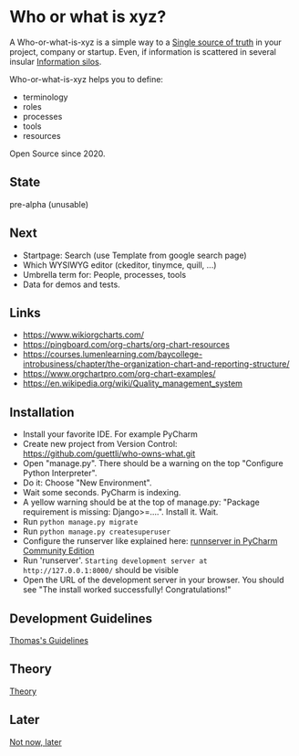 # Who or what is xyz?

A Who-or-what-is-xyz is a simple way to a [Single source of truth](https://en.wikipedia.org/wiki/Single_source_of_truth)
 in your project, company or startup. Even, if information is scattered
 in several insular [Information silos](https://en.wikipedia.org/wiki/Information_silo).

Who-or-what-is-xyz helps you to define:

* terminology
* roles
* processes
* tools
* resources

Open Source since 2020.

## State
pre-alpha (unusable)

## Next
* Startpage: Search (use Template from google search page)
* Which WYSIWYG editor (ckeditor, tinymce, quill, ...)
* Umbrella term for: People, processes, tools
* Data for demos and tests.

## Links
* https://www.wikiorgcharts.com/
* https://pingboard.com/org-charts/org-chart-resources
* https://courses.lumenlearning.com/baycollege-introbusiness/chapter/the-organization-chart-and-reporting-structure/
* https://www.orgchartpro.com/org-chart-examples/
* https://en.wikipedia.org/wiki/Quality_management_system

## Installation
* Install your favorite IDE. For example PyCharm
* Create new project from Version Control: https://github.com/guettli/who-owns-what.git
* Open "manage.py". There should be a warning on the top "Configure Python Interpreter".
* Do it: Choose "New Environment".
* Wait some seconds. PyCharm is indexing.
* A yellow warning should be at the top of manage.py: "Package requirement is missing: Django>=....". Install it. Wait.
* Run `python manage.py migrate`
* Run `python manage.py createsuperuser`
* Configure the runserver like explained here: [runnserver in PyCharm Community Edition](https://stackoverflow.com/questions/27269574/how-to-run-debug-server-for-django-project-in-pycharm-community-edition)
* Run 'runserver'. `Starting development server at http://127.0.0.1:8000/` should be visible
* Open the URL of the development server in your browser. You should see "The install worked successfully! Congratulations!"
 
## Development Guidelines

[Thomas's Guidelines](https://github.com/guettli/programming-guidelines)

## Theory
[Theory](THEORY.md)

## Later
[Not now, later](LATER.md)